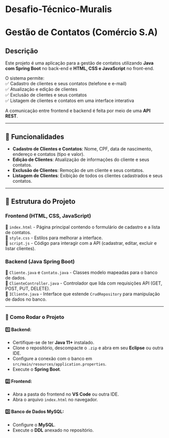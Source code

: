 # Desafio-Técnico-Muralis
# Gestão de Contatos (Comércio S.A)

## Descrição  
Este projeto é uma aplicação para a gestão de contatos utilizando **Java com Spring Boot** no back-end e **HTML, CSS e JavaScript** no front-end.  

O sistema permite:  
✅ Cadastro de clientes e seus contatos (telefone e e-mail)  
✅ Atualização e edição de clientes  
✅ Exclusão de clientes e seus contatos  
✅ Listagem de clientes e contatos em uma interface interativa  

A comunicação entre frontend e backend é feita por meio de uma **API REST**.  

---

## 📌 Funcionalidades  
- **Cadastro de Clientes e Contatos**: Nome, CPF, data de nascimento, endereço e contatos (tipo e valor).  
- **Edição de Clientes**: Atualização de informações do cliente e seus contatos.  
- **Exclusão de Clientes**: Remoção de um cliente e seus contatos.  
- **Listagem de Clientes**: Exibição de todos os clientes cadastrados e seus contatos.  

---

## 📁 Estrutura do Projeto  

### **Frontend (HTML, CSS, JavaScript)**  
📄 `index.html` - Página principal contendo o formulário de cadastro e a lista de contatos.  
🎨 `style.css` - Estilos para melhorar a interface.  
📝 `script.js` - Código para interagir com a API (cadastrar, editar, excluir e listar clientes).  

### **Backend (Java Spring Boot)**  
📌 `Cliente.java` e `Contato.java` - Classes modelo mapeadas para o banco de dados.  
📌 `ClienteController.java` - Controlador que lida com requisições API (GET, POST, PUT, DELETE).  
📌 `ICliente.java` - Interface que estende `CrudRepository` para manipulação de dados no banco.  

---

### 🚀 Como Rodar o Projeto  

#### 1️⃣ Backend:  
- Certifique-se de ter **Java 11+** instalado.  
- Clone o repositório, descompacte o `.zip` e abra em seu **Eclipse** ou outra IDE.  
- Configure a conexão com o banco em `src/main/resources/application.properties`.  
- Execute o **Spring Boot**.  

#### 2️⃣ Frontend:  
- Abra a pasta do frontend no **VS Code** ou outra IDE.  
- Abra o arquivo `index.html` no navegador.  

#### 3️⃣ Banco de Dados MySQL:  
- Configure o **MySQL**.  
- Execute o **DDL** anexado no repositório.  

